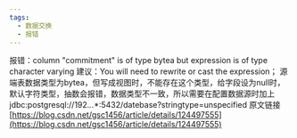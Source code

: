 ```yaml
---
tags:
  - 数据交换
  - 报错
---
```


报错：column "commitment" is of type bytea but expression is of type character varying 建议：You will need to rewrite or cast the expression；
源端表数据类型为bytea，但写成视图时，不能存在这个类型，给字段设为null时，默认字符类型，抽数会报错，数据类型不一致，所以需要在配置数据源时加上
jdbc:postgresql://192.*.*.*:5432/datebase?stringtype=unspecified
原文链接
[https://blog.csdn.net/gsc1456/article/details/124497555](https://blog.csdn.net/gsc1456/article/details/124497555)